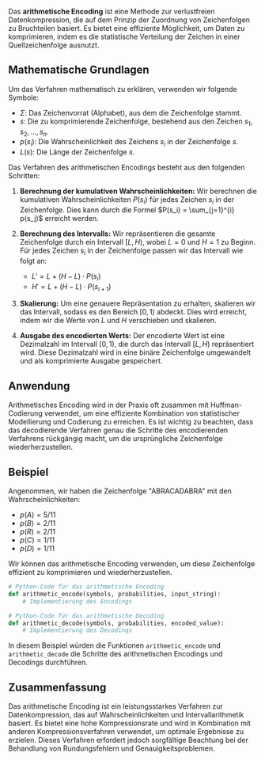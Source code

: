 
Das **arithmetische Encoding** ist eine Methode zur verlustfreien Datenkompression, die auf dem Prinzip der Zuordnung von Zeichenfolgen zu Bruchteilen basiert. Es bietet eine effiziente Möglichkeit, um Daten zu komprimieren, indem es die statistische Verteilung der Zeichen in einer Quellzeichenfolge ausnutzt.

## Mathematische Grundlagen

Um das Verfahren mathematisch zu erklären, verwenden wir folgende Symbole:

- $\Sigma$: Das Zeichenvorrat (Alphabet), aus dem die Zeichenfolge stammt.
- $s$: Die zu komprimierende Zeichenfolge, bestehend aus den Zeichen $s_1, s_2, \ldots, s_n$.
- $p(s_i)$: Die Wahrscheinlichkeit des Zeichens $s_i$ in der Zeichenfolge $s$.
- $L(s)$: Die Länge der Zeichenfolge $s$.

Das Verfahren des arithmetischen Encodings besteht aus den folgenden Schritten:

1. **Berechnung der kumulativen Wahrscheinlichkeiten:** Wir berechnen die kumulativen Wahrscheinlichkeiten $P(s_i)$ für jedes Zeichen $s_i$ in der Zeichenfolge. Dies kann durch die Formel $P(s_i) = \sum_{j=1}^{i} p(s_j)$ erreicht werden.

2. **Berechnung des Intervalls:** Wir repräsentieren die gesamte Zeichenfolge durch ein Intervall $[L, H)$, wobei $L = 0$ und $H = 1$ zu Beginn. Für jedes Zeichen $s_i$ in der Zeichenfolge passen wir das Intervall wie folgt an:
   
   - $L' = L + (H - L) \cdot P(s_i)$
   - $H' = L + (H - L) \cdot P(s_{i+1})$

3. **Skalierung:** Um eine genauere Repräsentation zu erhalten, skalieren wir das Intervall, sodass es den Bereich $[0, 1)$ abdeckt. Dies wird erreicht, indem wir die Werte von $L$ und $H$ verschieben und skalieren.

4. **Ausgabe des encodierten Werts:** Der encodierte Wert ist eine Dezimalzahl im Intervall $[0, 1)$, die durch das Intervall $[L, H)$ repräsentiert wird. Diese Dezimalzahl wird in eine binäre Zeichenfolge umgewandelt und als komprimierte Ausgabe gespeichert.

## Anwendung

Arithmetisches Encoding wird in der Praxis oft zusammen mit Huffman-Codierung verwendet, um eine effiziente Kombination von statistischer Modellierung und Codierung zu erreichen. Es ist wichtig zu beachten, dass das decodierende Verfahren genau die Schritte des encodierenden Verfahrens rückgängig macht, um die ursprüngliche Zeichenfolge wiederherzustellen.

## Beispiel

Angenommen, wir haben die Zeichenfolge "ABRACADABRA" mit den Wahrscheinlichkeiten:

- $p(A) = 5/11$
- $p(B) = 2/11$
- $p(R) = 2/11$
- $p(C) = 1/11$
- $p(D) = 1/11$

Wir können das arithmetische Encoding verwenden, um diese Zeichenfolge effizient zu komprimieren und wiederherzustellen.

```python
# Python-Code für das arithmetische Encoding
def arithmetic_encode(symbols, probabilities, input_string):
    # Implementierung des Encodings

# Python-Code für das arithmetische Decoding
def arithmetic_decode(symbols, probabilities, encoded_value):
    # Implementierung des Decodings
```

In diesem Beispiel würden die Funktionen `arithmetic_encode` und `arithmetic_decode` die Schritte des arithmetischen Encodings und Decodings durchführen.

## Zusammenfassung

Das arithmetische Encoding ist ein leistungsstarkes Verfahren zur Datenkompression, das auf Wahrscheinlichkeiten und Intervallarithmetik basiert. Es bietet eine hohe Kompressionsrate und wird in Kombination mit anderen Kompressionsverfahren verwendet, um optimale Ergebnisse zu erzielen. Dieses Verfahren erfordert jedoch sorgfältige Beachtung bei der Behandlung von Rundungsfehlern und Genauigkeitsproblemen.